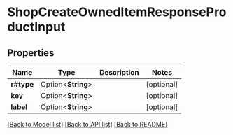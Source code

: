 # ShopCreateOwnedItemResponseProductInput

## Properties

Name | Type | Description | Notes
------------ | ------------- | ------------- | -------------
**r#type** | Option<**String**> |  | [optional]
**key** | Option<**String**> |  | [optional]
**label** | Option<**String**> |  | [optional]

[[Back to Model list]](../README.md#documentation-for-models) [[Back to API list]](../README.md#documentation-for-api-endpoints) [[Back to README]](../README.md)


